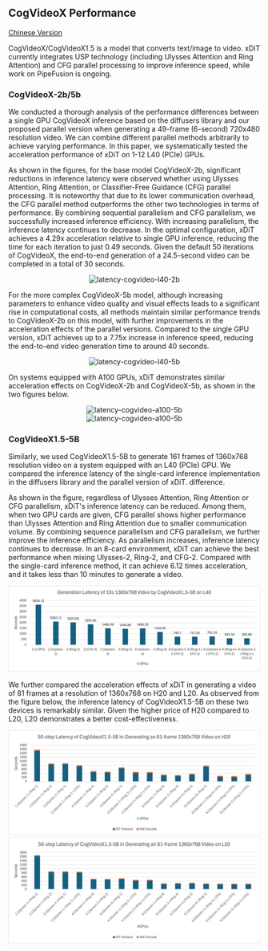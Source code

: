 ## CogVideoX Performance
[Chinese Version](./cogvideo_zh.md)

CogVideoX/CogVideoX1.5 is a model that converts text/image to video. xDiT currently integrates USP technology (including Ulysses Attention and Ring Attention) and CFG parallel processing to improve inference speed, while work on PipeFusion is ongoing. 

### CogVideoX-2b/5b

We conducted a thorough analysis of the performance differences between a single GPU CogVideoX inference based on the diffusers library and our proposed parallel version when generating a 49-frame (6-second) 720x480 resolution video. We can combine different parallel methods arbitrarily to achieve varying performance. In this paper, we systematically tested the acceleration performance of xDiT on 1-12 L40 (PCIe) GPUs.

As shown in the figures, for the base model CogVideoX-2b, significant reductions in inference latency were observed whether using Ulysses Attention, Ring Attention, or Classifier-Free Guidance (CFG) parallel processing. It is noteworthy that due to its lower communication overhead, the CFG parallel method outperforms the other two technologies in terms of performance. By combining sequential parallelism and CFG parallelism, we successfully increased inference efficiency. With increasing parallelism, the inference latency continues to decrease. In the optimal configuration, xDiT achieves a 4.29x acceleration relative to single GPU inference, reducing the time for each iteration to just 0.49 seconds. Given the default 50 iterations of CogVideoX, the end-to-end generation of a 24.5-second video can be completed in a total of 30 seconds.


<div align="center">
    <img src="https://raw.githubusercontent.com/xdit-project/xdit_assets/main/performance/cogvideo/cogvideo-l40-2b.png" 
    alt="latency-cogvideo-l40-2b">
</div>

For the more complex CogVideoX-5b model, although increasing parameters to enhance video quality and visual effects leads to a significant rise in computational costs, all methods maintain similar performance trends to CogVideoX-2b on this model, with further improvements in the acceleration effects of the parallel versions. Compared to the single GPU version, xDiT achieves up to a 7.75x increase in inference speed, reducing the end-to-end video generation time to around 40 seconds.

<div align="center">
    <img src="https://raw.githubusercontent.com/xdit-project/xdit_assets/main/performance/cogvideo/cogvideo-l40-5b.png" 
    alt="latency-cogvideo-l40-5b">
</div>

On systems equipped with A100 GPUs, xDiT demonstrates similar acceleration effects on CogVideoX-2b and CogVideoX-5b, as shown in the two figures below.

<div align="center">
    <img src="https://raw.githubusercontent.com/xdit-project/xdit_assets/main/performance/cogvideo/cogvideo-a100-2b.png" 
    alt="latency-cogvideo-a100-5b">
</div>
<div align="center">
    <img src="https://raw.githubusercontent.com/xdit-project/xdit_assets/main/performance/cogvideo/cogvideo-a100-5b.png" 
    alt="latency-cogvideo-a100-5b">
</div>

### CogVideoX1.5-5B

Similarly, we used CogVideoX1.5-5B to generate 161 frames of 1360x768 resolution video on a system equipped with an L40 (PCIe) GPU. We compared the inference latency of the single-card inference implementation in the diffusers library and the parallel version of xDiT. difference.

As shown in the figure, regardless of Ulysses Attention, Ring Attention or CFG parallelism, xDiT's inference latency can be reduced. Among them, when two GPU cards are given, CFG parallel shows higher performance than Ulysses Attention and Ring Attention due to smaller communication volume. By combining sequence parallelism and CFG parallelism, we further improve the inference efficiency. As parallelism increases, inference latency continues to decrease. In an 8-card environment, xDiT can achieve the best performance when mixing Ulysses-2, Ring-2, and CFG-2. Compared with the single-card inference method, it can achieve 6.12 times acceleration, and it takes less than 10 minutes to generate a video.

<div align="center">
    <img src="https://raw.githubusercontent.com/xdit-project/xdit_assets/main/performance/cogvideo/latency-cogvideo1.5-5b-l40.png" 
    alt="latency-cogvideo1.5-5b-l40">
</div>

We further compared the acceleration effects of xDiT in generating a video of 81 frames at a resolution of 1360x768 on H20 and L20. As observed from the figure below, the inference latency of CogVideoX1.5-5B on these two devices is remarkably similar. Given the higher price of H20 compared to L20, L20 demonstrates a better cost-effectiveness.


<div align="center">
    <img src="https://raw.githubusercontent.com/xdit-project/xdit_assets/main/performance/cogvideo/latency-cogvideo1.5-5b-h20.png" 
    alt="latency-cogvideo1.5-5b-l40">
</div>


<div align="center">
    <img src="https://raw.githubusercontent.com/xdit-project/xdit_assets/main/performance/cogvideo/latency-cogvideo1.5-5b-l20.png" 
    alt="latency-cogvideo1.5-5b-l40">
</div>